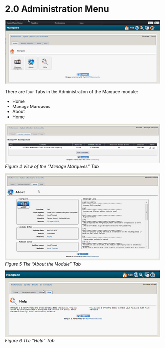 # 2.0 Administration Menu


![image007.png](../assets/image007.png)

There are four Tabs in the Administration of the Marquee module: 
-	Home
-	Manage Marquees
-	About 
-	Home


![image013.png](../assets/image013.png)  
_Figure 4 View of the “Manage Marquees” Tab_


 ![image016.jpg](../assets/image016.jpg)  
_Figure 5 The “About the Module” Tab_


 ![image017.png](../assets/image017.png)  
_Figure 6 The “Help” Tab_
